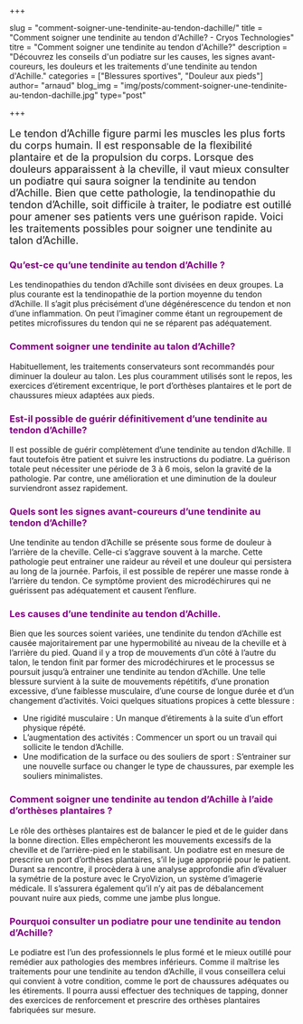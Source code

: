 +++

slug = "comment-soigner-une-tendinite-au-tendon-dachille/"
title = "Comment soigner une tendinite au tendon d'Achille? - Cryos Technologies"
titre = "Comment soigner une tendinite au tendon d'Achille?"
description = "Découvrez les conseils d'un podiatre sur les causes, les signes avant-coureurs, les douleurs et les traitements d'une tendinite au tendon d'Achille."
categories = ["Blessures sportives", "Douleur aux pieds"]
author= "arnaud"
blog_img = "img/posts/comment-soigner-une-tendinite-au-tendon-dachille.jpg"
type="post"

+++

<p style="font-size: 18px;">Le tendon d’Achille figure parmi les muscles les plus forts du corps humain. Il est responsable de la flexibilité plantaire et de la propulsion du corps. Lorsque des douleurs apparaissent à la cheville, il vaut mieux consulter un podiatre qui saura soigner la tendinite au tendon d’Achille. Bien que cette pathologie, la tendinopathie du tendon d’Achille, soit difficile à traiter, le podiatre est outillé pour amener ses patients vers une guérison rapide. Voici les traitements possibles pour soigner une tendinite au talon d’Achille.</p>

<h3 style="color: #800080;">Qu’est-ce qu’une tendinite au tendon d’Achille ?</h3>
Les tendinopathies du tendon d’Achille sont divisées en deux groupes. La plus courante est la tendinopathie de la portion moyenne du tendon d’Achille. Il s’agit plus précisément d’une dégénérescence du tendon et non d’une inflammation. On peut l’imaginer comme étant un regroupement de petites microfissures du tendon qui ne se réparent pas adéquatement.

<h3 style="color: #800080;">Comment soigner une tendinite au talon d’Achille?</h3>
Habituellement, les traitements conservateurs sont recommandés pour diminuer la douleur au talon. Les plus couramment utilisés sont le repos, les exercices d’étirement excentrique, le port d’orthèses plantaires et le port de chaussures mieux adaptées aux pieds.

<h3 style="color: #800080;">Est-il possible de guérir définitivement d’une tendinite au tendon d’Achille?</h3>
Il est possible de guérir complètement d’une tendinite au tendon d’Achille. Il faut toutefois être patient et suivre les instructions du podiatre. La guérison totale peut nécessiter une période de 3 à 6 mois, selon la gravité de la pathologie. Par contre, une amélioration et une diminution de la douleur surviendront assez rapidement.

<h3 style="color: #800080;">Quels sont les signes avant-coureurs d’une tendinite au tendon d’Achille?</h3>
Une tendinite au tendon d’Achille se présente sous forme de douleur à l’arrière de la cheville. Celle-ci s’aggrave souvent à la marche. Cette pathologie peut entrainer une raideur au réveil et une douleur qui persistera au long de la journée. Parfois, il est possible de repérer une masse ronde à l’arrière du tendon. Ce symptôme provient des microdéchirures qui ne guérissent pas adéquatement et causent l’enflure.

<h3 style="color: #800080;">Les causes d’une tendinite au tendon d’Achille.</h3>
Bien que les sources soient variées, une tendinite du tendon d’Achille est causée majoritairement par une hypermobilité au niveau de la cheville et à l’arrière du pied. Quand il y a trop de mouvements d’un côté à l’autre du talon, le tendon finit par former des microdéchirures et le processus se poursuit jusqu’à entrainer une tendinite au tendon d’Achille. Une telle blessure survient à la suite de mouvements répétitifs, d’une pronation excessive, d’une faiblesse musculaire, d’une course de longue durée et d’un changement d’activités. Voici quelques situations propices à cette blessure :
<ul>
	<li>Une rigidité musculaire : Un manque d’étirements à la suite d’un effort physique répété.</li>
	<li>L’augmentation des activités : Commencer un sport ou un travail qui sollicite le tendon d’Achille.</li>
	<li>Une modification de la surface ou des souliers de sport : S’entrainer sur une nouvelle surface ou changer le type de chaussures, par exemple les souliers minimalistes.</li>
</ul>
<h3 style="color: #800080;"></h3>
<h3 style="color: #800080;">Comment soigner une tendinite au tendon d’Achille à l’aide d’orthèses plantaires ?</h3>
Le rôle des orthèses plantaires est de balancer le pied et de le guider dans la bonne direction. Elles empêcheront les mouvements excessifs de la cheville et de l’arrière-pied en le stabilisant. Un podiatre est en mesure de prescrire un port d’orthèses plantaires, s’il le juge approprié pour le patient. Durant sa rencontre, il procèdera à une analyse approfondie afin d’évaluer la symétrie de la posture avec le CryoVizion, un système d’imagerie médicale. Il s’assurera également qu’il n’y ait pas de débalancement pouvant nuire aux pieds, comme une jambe plus longue.

<h3 style="color: #800080;">Pourquoi consulter un podiatre pour une tendinite au tendon d’Achille?</h3>
Le podiatre est l’un des professionnels le plus formé et le mieux outillé pour remédier aux pathologies des membres inférieurs. Comme il maîtrise les traitements pour une tendinite au tendon d’Achille, il vous conseillera celui qui convient à votre condition, comme le port de chaussures adéquates ou les étirements. Il pourra aussi effectuer des techniques de tapping, donner des exercices de renforcement et prescrire des orthèses plantaires fabriquées sur mesure.